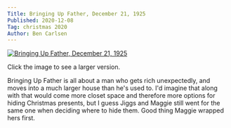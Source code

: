 ```yaml
---
Title: Bringing Up Father, December 21, 1925
Published: 2020-12-08
Tag: christmas 2020
Author: Ben Carlsen
---
```


[![Bringing Up Father, December 21, 1925](http://blog.arkholt.com/media/decstrips2020/08-bringing-up-father_Mon__Dec_21__1925_.jpg)](http://blog.arkholt.com/media/decstrips2020/08-bringing-up-father_Mon__Dec_21__1925_.jpg)

Click the image to see a larger version.

Bringing Up Father is all about a man who gets rich unexpectedly, and moves into a much larger house than he's used to. I'd imagine that along with that would come more closet space and therefore more options for hiding Christmas presents, but I guess Jiggs and Maggie still went for the same one when deciding where to hide them. Good thing Maggie wrapped hers first.
